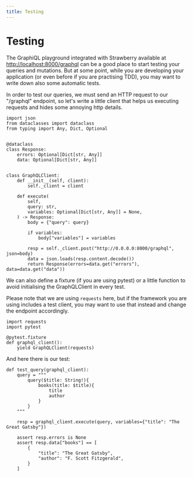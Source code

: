 ```yaml
---
title: Testing
---
```


# Testing

The GraphiQL playground integrated with Strawberry available at
[http://localhost:8000/graphql](http://localhost:8000/graphql) can be a good place to
start testing your queries and mutations. But at some point, while you are developing
your application (or even before if you are practising TDD), you may want to write down
also some automatic tests.

In order to test our queries, we must send an HTTP request to our "/graphql" endpoint,
so let's write a little client that helps us executing requests and hides some annoying
http details.

```
import json
from dataclasses import dataclass
from typing import Any, Dict, Optional


@dataclass
class Response:
    errors: Optional[Dict[str, Any]]
    data: Optional[Dict[str, Any]]


class GraphQLClient:
    def __init__(self, client):
        self._client = client

    def execute(
        self,
        query: str,
        variables: Optional[Dict[str, Any]] = None,
    ) -> Response:
        body = {"query": query}

        if variables:
            body["variables"] = variables

        resp = self._client.post("http://0.0.0.0:8000/graphql", json=body)
        data = json.loads(resp.content.decode())
        return Response(errors=data.get("errors"), data=data.get("data"))
```

We can also define a fixture (if you are using pytest) or a little function to avoid
initialising the GraphQLClient in every test.

Please note that we are using `requests` here, but if the framework you are using
includes a test client, you may want to use that instead and change the endpoint
accordingly.

```
import requests
import pytest

@pytest.fixture
def graphql_client():
    yield GraphQLClient(requests)
```

And here there is our test:

```
def test_query(graphql_client):
    query = """
        query($title: String!){
            books(title: $title){
                title
                author
            }
        }
    """

    resp = graphql_client.execute(query, variables={"title": "The Great Gatsby"})

    assert resp.errors is None
    assert resp.data["books"] == [
        {
            "title": "The Great Gatsby",
            "author": "F. Scott Fitzgerald",
        }
    ]
```
